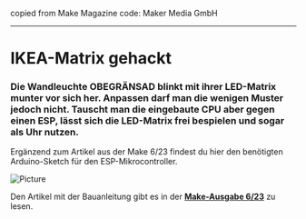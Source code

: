 copied from Make Magazine code:
Maker Media GmbH
*** 

# IKEA-Matrix gehackt

### Die Wandleuchte OBEGRÄNSAD blinkt mit ihrer LED-Matrix munter vor sich her. Anpassen darf man die wenigen Muster jedoch nicht. Tauscht man die eingebaute CPU aber gegen einen ESP, lässt sich die LED-Matrix frei bespielen und sogar als Uhr nutzen.

Ergänzend zum Artikel aus der Make 6/23 findest du hier den benötigten Arduino-Sketch für den ESP-Mikrocontroller.

![Picture](https://github.com/MakeMagazinDE/Obegraensad/blob/main/obegraensad_github.png)

Den Artikel mit der Bauanleitung gibt es in der **[Make-Ausgabe 6/23](https://www.heise.de/select/make/2023/6)** zu lesen.
